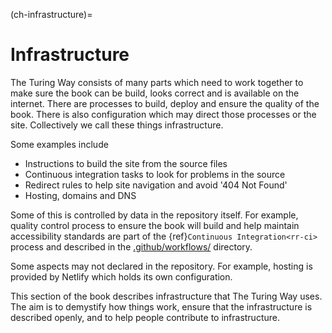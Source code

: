 (ch-infrastructure)=
# Infrastructure

The Turing Way consists of many parts which need to work together to make sure the book can be build, looks correct and is available on the internet.
There are processes to build, deploy and ensure the quality of the book.
There is also configuration which may direct those processes or the site.
Collectively we call these things infrastructure.

Some examples include

- Instructions to build the site from the source files
- Continuous integration tasks to look for problems in the source
- Redirect rules to help site navigation and avoid '404 Not Found'
- Hosting, domains and DNS

Some of this is controlled by data in the repository itself.
For example, quality control process to ensure the book will build and help maintain accessibility standards are part of the {ref}`Continuous Integration<rr-ci>` process and described in the [.github/workflows/](https://github.com/alan-turing-institute/the-turing-way/tree/main/.github/workflows) directory.

Some aspects may not declared in the repository.
For example, hosting is provided by Netlify which holds its own configuration.

This section of the book describes infrastructure that The Turing Way uses.
The aim is to demystify how things work, ensure that the infrastructure is described openly, and to help people contribute to infrastructure.
